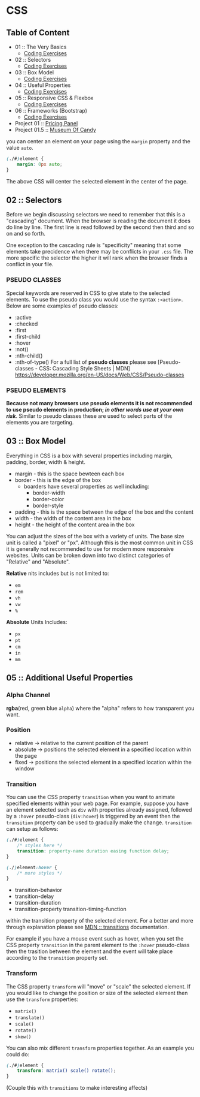 # CSS
## Table of Content
- 01 :: The Very Basics
    - [Coding Exercises](https://github.com/mgpinho88/fullstack/tree/main/02-CSS/01-Basics/CodingExercises)
- 02 :: Selectors
    - [Coding Exercises](https://github.com/mgpinho88/fullstack/tree/main/02-CSS/02-Selectors/CodingExercises)
- 03 :: Box Model
    - [Coding Exercises](https://github.com/mgpinho88/fullstack/tree/main/02-CSS/03-BoxModel/CodingExercises)
- 04 :: Useful Properties
    - [Coding Exercises](ttps://github.com/mgpinho88/fullstack/tree/main/02-CSS/04-UsefulProperties/CodingExercises)
- 05 :: Responsive CSS & Flexbox
    - [Coding Exercises](https://github.com/mgpinho88/fullstack/tree/main/02-CSS/05-Responsive%26FlexBox/CodingExercises)
- 06 :: Frameworks (Bootstrap)
    - [Coding Exercises](https://github.com/mgpinho88/fullstack/tree/main/02-CSS/06-Frameworks(Bootstrap)/CodingExercises)
- Project 01   :: [Pricing Panel](https://github.com/mgpinho88/fullstack/tree/main/02-CSS/Project01-PricingPanel)
- Project 01.5 :: [Museum Of Candy](https://github.com/mgpinho88/fullstack/tree/main/02-CSS/Project01.5-MuseumOfCandy)

you can center an element on your page using the `margin` property and the value `auto`. 
```css
(./#)element {
    margin: 0px auto;
}
```
The above CSS will center the selected element in the center of the page.

## 02 :: Selectors
Before we begin discussing selectors we need to remember that this is a "cascading" document. When the browser is reading the document it does do line by line. The first line is read followed by the second then third and so on and so forth. 

One exception to the cascading rule is "specificity" meaning that some elements take precidence when there may be conflicts in your `.css` file. The more specific the selector the higher it will rank when the browser finds a conflict in your file.

### PSEUDO CLASSES
Special keywords are reserved in CSS to give state to the selected elements. To use the pseudo class you would use the syntax `:<action>`. Below are some examples of pseudo classes:
- :active
- :checked
- :first
- :first-child
- :hover
- :not()
- :nth-child()
- :nth-of-type()
For a full list of **pseudo classes** please see [Pseudo-classes - CSS: Cascading Style Sheets | MDN] https://developer.mozilla.org/en-US/docs/Web/CSS/Pseudo-classes

### PSEUDO ELEMENTS
**Because not many browsers use pseudo elements it is not recommended to use pseudo elements in production; *in other words use at your own risk***. Similar to pseudo classes these are used to select parts of the elements you are targeting. 

## 03 :: Box Model
Everything in CSS is a box with several properties including margin, padding, border, width & height. 
    
- margin - this is the space bewteen each box
- border - this is the edge of the box
    - boarders have several properties as well including:
        - border-width
        - border-color
        - border-style
- padding - this is the space between the edge of the box and the content
- width - the width of the content area in the box
- height - the height of the content area in the box

You can adjust the sizes of the box with a variety of units. The base size unit is called a "pixel" or "px". Although this is the most common unit in CSS it is generally not recommended to use for modern more responsive websites. Units can be broken down into two distinct categories of "Relative" and "Absolute".

**Relative** nits includes but is not limited to:
- `em`
- `rem`
- `vh`
- `vw`
- `%`

**Absolute** Units Includes:
- `px`
- `pt`
- `cm`
- `in`
- `mm`

## 05 :: Additional Useful Properties
### Alpha Channel
**rgba**(red, green blue `alpha`) where the "alpha" refers to how transparent you want.

### Position
- relative -> relative to the current position of the parent
- absolute -> positions the selected element in a specified location within the page
- fixed -> positions the selected element in a specified location within the window

### Transition
You can use the CSS property `transition` when you want to animate specified elements within your web page. For example, suppose you have an element selected such as `div` with properties already assigned, followed by a `:hover` pseudo-class (`div:hover`) is triggered by an event then the `transition` property can be used to gradually make the change. `transition` can setup as follows:

```css
(./#)element {
    /* styles here */
    transition: property-name duration easing function delay;
}

(./)element:hover {
    /* more styles */
}
```
- transition-behavior
- transition-delay
- transition-duration
- transition-property
transition-timing-function

within the transition property of the selected element. For a better and more through explanation please see [MDN :: transitions](https://developer.mozilla.org/en-US/docs/Web/CSS/transition) documentation.
        
For example if you have a mouse event such as hover, when you set the CSS property `transition` in the parent element to the `:hover` pseudo-class then the trasition between the element and the event will take place according to the `transition` property set.

### Transform
The CSS property `transform` will "move" or "scale" the selected element. If you would like to change the position or size of the selected element then use the `transform` properties:
- `matrix()`
- `translate()`
- `scale()`
- `rotate()`
- `skew()`

You can also mix different `transform` properties together. As an example you could do:
```css
(./#)element {
    transform: matrix() scale() rotate();
}
```
(Couple this with `transitions` to make interesting affects)

